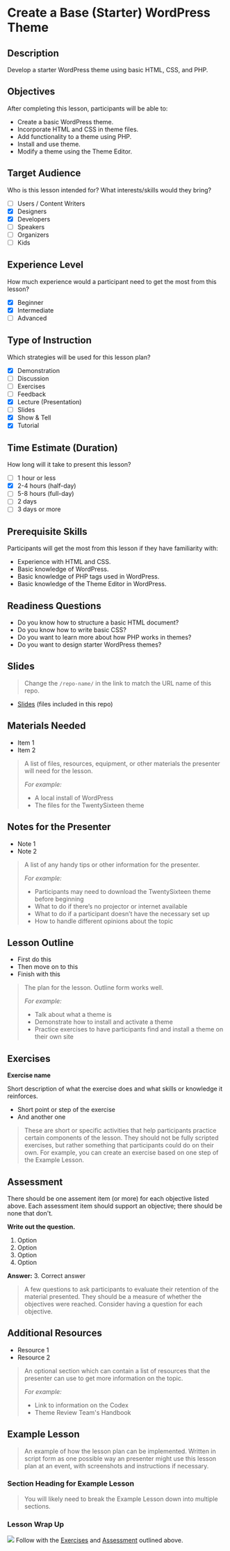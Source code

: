 # Create a Base (Starter) WordPress Theme

## Description

Develop a starter WordPress theme using basic HTML, CSS, and PHP.

## Objectives

After completing this lesson, participants will be able to:

* Create a basic WordPress theme.
* Incorporate HTML and CSS in theme files.
* Add functionality to a theme using PHP.
* Install and use theme.
* Modify a theme using the Theme Editor.

## Target Audience

Who is this lesson intended for? What interests/skills would they bring?

* [ ] Users / Content Writers
* [x] Designers
* [x] Developers
* [ ] Speakers
* [ ] Organizers
* [ ] Kids

## Experience Level

How much experience would a participant need to get the most from this lesson?
* [x] Beginner
* [x] Intermediate
* [ ] Advanced

## Type of Instruction

Which strategies will be used for this lesson plan?

* [x] Demonstration
* [ ] Discussion
* [ ] Exercises
* [ ] Feedback
* [x] Lecture (Presentation)
* [ ] Slides
* [x] Show & Tell
* [x] Tutorial

## Time Estimate (Duration)

How long will it take to present this lesson?

* [ ] 1 hour or less
* [x] 2-4 hours (half-day)
* [ ] 5-8 hours (full-day)
* [ ] 2 days
* [ ] 3 days or more

## Prerequisite Skills

Participants will get the most from this lesson if they have familiarity with:

* Experience with HTML and CSS.
* Basic knowledge of WordPress.
* Basic knowledge of PHP tags used in WordPress.
* Basic knowledge of the Theme Editor in WordPress.

## Readiness Questions

* Do you know how to structure a basic HTML document?
* Do you know how to write basic CSS?
* Do you want to learn more about how PHP works in themes?
* Do you want to design starter WordPress themes?

## Slides

> Change the `/repo-name/` in the link to match the URL name of this repo.

*   [Slides](https://wptrainingteam.github.io/lesson-plans/repo-name/slides/) (files included in this repo)

## Materials Needed

* Item 1
* Item 2

> A list of files, resources, equipment, or other materials the presenter will need for the lesson.
>
> _For example:_
>
> *   A local install of WordPress
> *   The files for the TwentySixteen theme

## Notes for the Presenter

* Note 1
* Note 2

> A list of any handy tips or other information for the presenter.
>
> _For example:_
>
> *  Participants may need to download the TwentySixteen theme before beginning
> *  What to do if there’s no projector or internet available
> *  What to do if a participant doesn’t have the necessary set up
> *  How to handle different opinions about the topic

## Lesson Outline

* First do this
* Then move on to this
* Finish with this

> The plan for the lesson. Outline form works well.
>
> _For example:_
>
> * Talk about what a theme is
> * Demonstrate how to install and activate a theme
> * Practice exercises to have participants find and install a theme on their own site

## Exercises

**Exercise name**

Short description of what the exercise does and what skills or knowledge it reinforces.

*   Short point or step of the exercise
*   And another one

> These are short or specific activities that help participants practice certain components of the lesson. They should not be fully scripted exercises, but rather something that participants could do on their own. For example, you can create an exercise based on one step of the Example Lesson.

## Assessment

There should be one assement item (or more) for each objective listed above. Each assessment item should support an objective; there should be none that don't.

**Write out the question.**

1.  Option
2.  Option
3.  Option
4.  Option

**Answer:** 3\. Correct answer

> A few questions to ask participants to evaluate their retention of the material presented. They should be a measure of whether the objectives were reached. Consider having a question for each objective.

## Additional Resources

* Resource 1
* Resource 2

> An optional section which can contain a list of resources that the presenter can use to get more information on the topic.
>
> _For example:_
>
> * Link to information on the Codex
> * Theme Review Team's Handbook

## Example Lesson

> An example of how the lesson plan can be implemented. Written in script form as one possible way an presenter might use this lesson plan at an event, with screenshots and instructions if necessary.

### Section Heading for Example Lesson

> You will likely need to break the Example Lesson down into multiple sections.

### Lesson Wrap Up

![](https://raw.githubusercontent.com/wptrainingteam/contributor-resources/master/images/lightbulb.png) Follow with the [Exercises](#Exercises) and [Assessment](#Assessment) outlined above.
